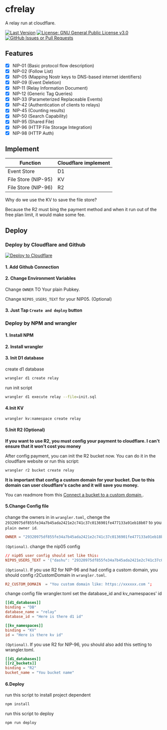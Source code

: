 # cfrelay

A relay run at cloudflare.

[![Last Version](https://img.shields.io/github/release/haorendashu/cfrelay.svg?maxAge=3600&label=Stable&labelColor=06599d&color=043b69)](https://github.com/haorendashu/cfrelay)
[![License: GNU General Public License v3.0](https://img.shields.io/github/license/haorendashu/cfrelay?labelColor=27303D&color=0877d2)](https://github.com/haorendashu/cfrelay/LICENSE)
[![GitHub Issues or Pull Requests](https://img.shields.io/github/issues/haorendashu/cfrelay?labelColor=27303D&color=0877d2)](https://github.com/haorendashu/cfrelay/issues)

## Features

- [x] NIP-01 (Basic protocol flow description)
- [x] NIP-02 (Follow List)
- [x] NIP-05 (Mapping Nostr keys to DNS-based internet identifiers)
- [x] NIP-09 (Event Deletion)
- [x] NIP-11 (Relay Information Document)
- [x] NIP-12 (Generic Tag Queries)
- [x] NIP-33 (Parameterized Replaceable Events)
- [x] NIP-42 (Authentication of clients to relays)
- [x] NIP-45 (Counting results)
- [x] NIP-50 (Search Capability)
- [x] NIP-95 (Shared File)
- [x] NIP-96 (HTTP File Storage Integration)
- [x] NIP-98 (HTTP Auth)

## Implement

| Function            | Cloudflare implement |
|---------------------|----------------------|
| Event Store         | D1                   |
| File Store (NIP-95) | KV                   |
| File Store (NIP-96) | R2                   |

Why do we use the KV to save the file store?

Because the R2 must bing the payment method and when it run out of the free plan limit, it would make some fee.

## Deploy

### Deploy by Cloudflare and Github

[![Deploy to Cloudflare](https://deploy.workers.cloudflare.com/button)](https://deploy.workers.cloudflare.com/?url=https%3A%2F%2Fgithub.com%2Fhaorendashu%2Fcfrelay)

#### 1. Add Github Connection

#### 2. Change Environment Variables

Change ```OWNER``` TO Your plain Pubkey.

Change ```NIP05_USERS_TEXT``` for your NIP05. (Optional)

#### 3. Just Tap ```Create and deploy``` button

### Deploy by NPM and wrangler

#### 1. Install NPM

#### 2. Install wrangler

#### 3. Init D1 database

create d1 database

```bash
wrangler d1 create relay
```

run init script

```bash
wrangler d1 execute relay --file=init.sql
```

#### 4.Init KV

```bash
wrangler kv:namespace create relay
```

#### 5.Init R2 (Optional)

**If you want to use R2, you must config your payment to cloudflare. I can't ensure that it won't cost you money**

After config payment, you can init the R2 bucket now. You can do it in the cloudflare website or run this script:

```bash
wrangler r2 bucket create relay
```

**It is important that config a custom domain for your bucket. Due to this domain can user cloudflare's cache and it will save you money.**

You can readmore from this [Connect a bucket to a custom domain
](https://developers.cloudflare.com/r2/buckets/public-buckets/#connect-a-bucket-to-a-custom-domain).

#### 5.Change Config file

change the owners in in ```wrangler.toml```, chenge the ```29320975df855fe34a7b45ada2421e2c741c37c0136901fe477133a91eb18b07``` to you ```plain owner id```.

``` toml
OWNER = "29320975df855fe34a7b45ada2421e2c741c37c0136901fe477133a91eb18b07"
```

```(Optional)```. change the nip05 config

``` toml
// nip05 user config should set like this:
NIP05_USERS_TEXT = '{"dashu": "29320975df855fe34a7b45ada2421e2c741c37c0136901fe477133a91eb18b07"}'
```

```(Optional)```. If you use R2 for NIP-96 and had config a custom domain, you should config r2CustomDomain in ```wrangler.toml```.

``` toml
R2_CUSTOM_DOMAIN  = "You custom domain like: https://xxxxxx.com ";
```

change config file wrangler.toml set the database_id and kv_namespaces' id

```toml
[[d1_databases]]
binding = "DB"
database_name = "relay"
database_id = "Here is there d1 id"

[[kv_namespaces]]
binding = "KV"
id = "Here is there kv id"
```

```(Optional)```. If you use R2 for NIP-96, you should also add this setting to wrangler.toml.

```toml
[[d1_databases]]
[[r2_buckets]]
binding = "R2"
bucket_name = "You bucket name"
```

#### 6.Deploy

run this script to install project dependent

```bash
npm install
```

run this script to deploy

```bash
npm run deploy
```
